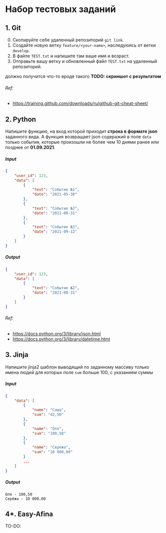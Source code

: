 # Набор тестовых заданий

## 1. Git
0. Скопируйте себе удаленный репозиторий `git link`.
1. Создайте новую ветку `feature/<your-name>`, наследуюясь от ветки `develop`.
2. В файле `TEST.txt` и напишите там ваше имя и возраст.
3. Отправьте вашу ветку и обновленный файл `TEST.txt` на удаленный репозиторий.

должно получится что-то вроде такого **TODO: скриншот с результатом**
###### Ref:
- https://training.github.com/downloads/ru/github-git-cheat-sheet/

## 2. Python
Напишите функцию, на вход которой приходит **строка в формате json** заданного вида.
А функция возвращает json содеражий в поле `data` только события, которые произошли не более чем 10 днями ранее или позднее от **01.09.2021**.

##### Input
```json
{
    "user_id": 123,
    "data": [
        {
            "text": "Событие №1",
            "date": "2021-05-30"
        },
        {
            "text": "Событие №2",
            "date": "2021-08-31"
        },
        {
            "text": "Событие №3",
            "date": "2021-09-12"
        }
    ]
}
```

##### Output
```json
{
    "user_id": 123,
    "data": [
        {
            "text": "Событие №2",
            "date": "2021-08-31"
        }
    ]
}
```

###### Ref:
- https://docs.python.org/3/library/json.html
- https://docs.python.org/3/library/datetime.html

## 3. Jinja
Напишите jinja2 шаблон выводящий по заданному массиву только имена людей для которых поле `sum` больше 100, с указанием суммы
##### Input
```json
{
    "data": [
        {
            "name": "Саша",
            "sum": "42,50"
        },
        {
            "name": "Оля",
            "sum": "100,50"
        },
        {
            "name": "Сережа",
            "sum": "10 000,00"
        }
        ...
    ]
}
```
##### Output
```string
Оля - 100,50
Серёжа - 10 000,00
```

## 4*. Easy-Afina

TO-DO:

